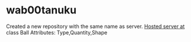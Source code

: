 # wab00tanuku
Created a new repository with the same name as server.
[Hosted server at](https://wab00tanuku.herokuapp.com)
class Ball
Attributes: Type,Quantity,Shape